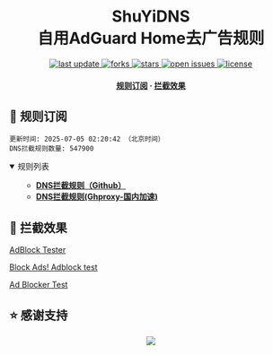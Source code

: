 <div align="center">
<h1 align="center">ShuYiDNS<br>自用AdGuard Home去广告规则</h1>
<p>
  <a href="https://github.com/jasonandy999/ShuYiDNS">
    <img src="https://img.shields.io/github/last-commit/jasonandy999/ShuYiDNSstyle=flat-square" alt="last update" />
  </a>
  <a href="jasonandy999/ShuYiDNS">
    <img src="https://img.shields.io/github/forks/jasonandy999/ShuYiDNS?style=flat-square" alt="forks" />
  </a>
  <a href="jasonandy999/ShuYiDNS">
    <img src="https://img.shields.io/github/stars/jasonandy999/ShuYiDNS?style=flat-square" alt="stars" />
  </a>
  <a href="jasonandy999/ShuYiDNS/issues/">
    <img src="https://img.shields.io/github/issues/jasonandy999/ShuYiDNS?style=flat-square" alt="open issues" />
  </a>
  <a href="jasonandy999/ShuYiDNS">
    <img src="https://img.shields.io/github/license/jasonandy999/ShuYiDNS?style=flat-square" alt="license" />
  </a>
</p>

<h4>
    <a href="#a">规则订阅</a>
  <span> · </span>
    <a href="#b">拦截效果</a>
  </h4>

</div>

<h2 id="a">🎯 规则订阅</h2>

```
更新时间: 2025-07-05 02:20:42 （北京时间） 
DNS拦截规则数量: 547900 
``` 
<details open>
<summary>规则列表</summary>
<ul>

- **[DNS拦截规则（Github）](https://raw.githubusercontent.com/jasonandy999/ShuYiDNS/master/dns.txt)**
- **[DNS拦截规则(Ghproxy-国内加速)](https://mirror.ghproxy.com/raw.githubusercontent.com/jasonandy999/ShuYiDNS/master/dns.txt)**

</ul>
</details>

<h2 id="b">🚫 拦截效果</h2>

[AdBlock Tester](https://adblock-tester.com)

[Block Ads! Adblock test](https://blockads.fivefilters.org/)

[Ad Blocker Test](https://d3ward.github.io/toolz/adblock.html)


## ⭐ 感谢支持
<p align='center'>
  <a href="https://github.com/jasonandy999/ShuYiDNS/stargazers">
    <img src="https://api.star-history.com/svg?repos=jasonandy999/ShuYiDNS&type=Date">
  </a>
</p>
